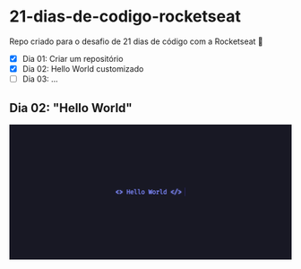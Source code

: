 # 21-dias-de-codigo-rocketseat
Repo criado para o desafio de 21 dias de código com a Rocketseat 🚀

- [x] Dia 01: Criar um repositório
- [x] Dia 02: Hello World customizado
- [ ] Dia 03: ...

## Dia 02: "Hello World"

<p align="center">
 <img src="./hello-world/dia-02-screenshot.png">
</p>

